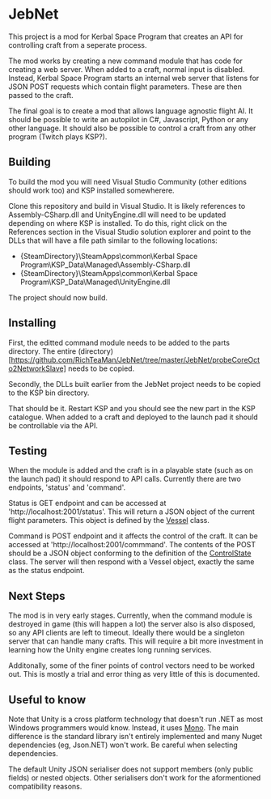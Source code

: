 # JebNet

This project is a mod for Kerbal Space Program that creates an API for controlling craft from a seperate process.

The mod works by creating a new command module that has code for creating a web server. When added to a craft, normal input is disabled. Instead, Kerbal Space Program starts an internal web server that listens for JSON POST requests which contain flight parameters. These are then passed to the craft.

The final goal is to create a mod that allows language agnostic flight AI. It should be possible to write an autopilot in C#, Javascript, Python or any other language. It should also be possible to control a craft from any other program (Twitch plays KSP?).

## Building

To build the mod you will need Visual Studio Community (other editions should work too) and KSP installed somewherere.

Clone this repository and build in Visual Studio. It is likely references to Assembly-CSharp.dll and UnityEngine.dll will need to be updated depending on where KSP is installed.
To do this, right click on the References section in the Visual Studio solution explorer and point to the DLLs that will have a file path similar to the following locations:

* {SteamDirectory}\SteamApps\common\Kerbal Space Program\KSP_Data\Managed\Assembly-CSharp.dll
* {SteamDirectory}\SteamApps\common\Kerbal Space Program\KSP_Data\Managed\UnityEngine.dll

The project should now build.

## Installing

First, the editted command module needs to be added to the parts directory. The entire (directory)[https://github.com/RichTeaMan/JebNet/tree/master/JebNet/probeCoreOcto2NetworkSlave] needs to be copied.

Secondly, the DLLs built earlier from the JebNet project needs to be copied to the KSP bin directory.

That should be it. Restart KSP and you should see the new part in the KSP catalogue. When added to a craft and deployed to the launch pad it should be controllable via the API.

## Testing

When the module is added and the craft is in a playable state (such as on the launch pad) it should respond to API calls. Currently there are two endpoints, 'status' and  'command'.

Status is GET endpoint and can be accessed at 'http://localhost:2001/status'. This will return a JSON object of the current flight parameters. This object is defined by the [Vessel](https://github.com/RichTeaMan/JebNet/blob/master/JebNet.Controller/Integration/Domain/Vessel.cs) class.

Command is POST endpoint and it affects the control of the craft. It can be accessed at 'http://localhost:2001/commmand'. The contents of the POST should be a JSON object conforming to the definition
of the [ControlState](https://github.com/RichTeaMan/JebNet/blob/master/JebNet.Controller/Integration/Domain/ControlState.cs) class. The server will then respond with a Vessel object, exactly the same as the status endpoint.

## Next Steps

The mod is in very early stages. Currently, when the command module is destroyed in game (this will happen a lot) the server also is also disposed, so any API clients are left to timeout. Ideally there would be a singleton server that can handle many crafts. This will require a bit more investment in learning how the Unity engine creates long running services.

Additonally, some of the finer points of control vectors need to be worked out. This is mostly a trial and error thing as very little of this is documented.

## Useful to know

Note that Unity is a cross platform technology that doesn't run .NET as most Windows programmers would know. Instead, it uses [Mono](http://www.mono-project.com/). The main difference is the standard library isn't entirely implemented and many Nuget dependencies (eg, Json.NET) won't work. Be careful when selecting dependencies.

The default Unity JSON serialiser does not support members (only public fields) or nested objects. Other serialisers don't work for the aformentioned compatibility reasons.
